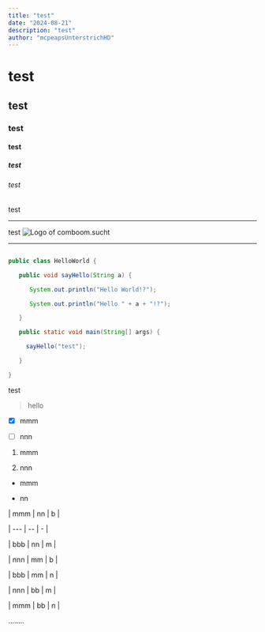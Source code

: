 ```yaml
---
title: "test"
date: "2024-08-21"
description: "test"
author: "mcpeapsUnterstrichHD"
---
```


# test

## test

### test

#### test

##### test

###### test

test

---

test ![Logo of comboom.sucht](/media/Logo-transparet-4x.png)

---

```java

public class HelloWorld {

   public void sayHello(String a) {

      System.out.println("Hello World!?");

      System.out.println("Hello " + a + "!?");

   }

   public static void main(String[] args) {

     sayHello("test");

   }

}

```

test

> hello

* [x] mmm

* [ ] nnn

1. mmm

2. nnn

* mmm

* nn

| mmm | nn | b |

| --- | -- | - |

| bbb | nn | m |

| nnn | mm | b |

| bbb | mm | n |

| nnn | bb | m |

| mmm | bb | n |

……..
